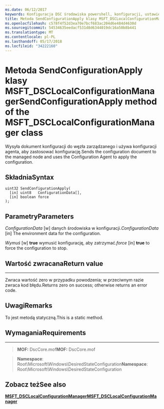```yaml
---
ms.date: 06/12/2017
keywords: Konfiguracja DSC środowiska powershell, konfiguracji, ustawienia
title: Metoda SendConfigurationApply klasy MSFT_DSCLocalConfigurationManager
ms.openlocfilehash: c578f4f52d3ea70e7bcf683ac204d6e484d4630d
ms.sourcegitcommit: 54534635eedacf531d8d6344019dc16a50b8b441
ms.translationtype: MT
ms.contentlocale: pl-PL
ms.lasthandoff: 05/17/2018
ms.locfileid: "34222160"
---
```

# <a name="sendconfigurationapply-method-of-the-msftdsclocalconfigurationmanager-class"></a><span data-ttu-id="2a125-103">Metoda SendConfigurationApply klasy MSFT_DSCLocalConfigurationManager</span><span class="sxs-lookup"><span data-stu-id="2a125-103">SendConfigurationApply method of the MSFT_DSCLocalConfigurationManager class</span></span>

<span data-ttu-id="2a125-104">Wysyła dokument konfiguracji do węzła zarządzanego i używa konfiguracji agenta, aby zastosować konfigurację.</span><span class="sxs-lookup"><span data-stu-id="2a125-104">Sends the configuration document to the managed node and uses the Configuration Agent to apply the configuration.</span></span>

<a name="syntax"></a><span data-ttu-id="2a125-105">Składnia</span><span class="sxs-lookup"><span data-stu-id="2a125-105">Syntax</span></span>
------

```mof
uint32 SendConfigurationApply(
  [in] uint8   ConfigurationData[],
  [in] boolean force
);
```

<a name="parameters"></a><span data-ttu-id="2a125-106">Parametry</span><span class="sxs-lookup"><span data-stu-id="2a125-106">Parameters</span></span>
----------

<span data-ttu-id="2a125-107">*ConfigurationData* \[w\] danych środowiska w konfiguracji.</span><span class="sxs-lookup"><span data-stu-id="2a125-107">*ConfigurationData* \[in\] The environment data for the configuration.</span></span>

<span data-ttu-id="2a125-108">*Wymuś* \[w\] **true** wymusić konfigurację, aby zatrzymać.</span><span class="sxs-lookup"><span data-stu-id="2a125-108">*force* \[in\] **true** to force the configuration to stop.</span></span>

## <a name="return-value"></a><span data-ttu-id="2a125-109">Wartość zwracana</span><span class="sxs-lookup"><span data-stu-id="2a125-109">Return value</span></span>
------------

<span data-ttu-id="2a125-110">Zwraca wartość zero w przypadku powodzenia; w przeciwnym razie zwraca kod błędu.</span><span class="sxs-lookup"><span data-stu-id="2a125-110">Returns zero on success; otherwise returns an error code.</span></span>

## <a name="remarks"></a><span data-ttu-id="2a125-111">Uwagi</span><span class="sxs-lookup"><span data-stu-id="2a125-111">Remarks</span></span>

<span data-ttu-id="2a125-112">To jest metodą statyczną.</span><span class="sxs-lookup"><span data-stu-id="2a125-112">This is a static method.</span></span>

## <a name="requirements"></a><span data-ttu-id="2a125-113">Wymagania</span><span class="sxs-lookup"><span data-stu-id="2a125-113">Requirements</span></span>
------------
><span data-ttu-id="2a125-114">**MOF:** DscCore.mof</span><span class="sxs-lookup"><span data-stu-id="2a125-114">**MOF:** DscCore.mof</span></span>

><span data-ttu-id="2a125-115">**Namespace**: Root\Microsoft\Windows\DesiredStateConfiguration</span><span class="sxs-lookup"><span data-stu-id="2a125-115">**Namespace**: Root\Microsoft\Windows\DesiredStateConfiguration</span></span>


## <a name="see-also"></a><span data-ttu-id="2a125-116">Zobacz też</span><span class="sxs-lookup"><span data-stu-id="2a125-116">See also</span></span>


[<span data-ttu-id="2a125-117">**MSFT_DSCLocalConfigurationManager**</span><span class="sxs-lookup"><span data-stu-id="2a125-117">**MSFT_DSCLocalConfigurationManager**</span></span>](msft-dsclocalconfigurationmanager.md)